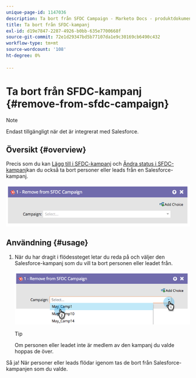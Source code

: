 ```yaml
---
unique-page-id: 1147036
description: Ta bort från SFDC Campaign - Marketo Docs - produktdokumentation
title: Ta bort från SFDC-kampanj
exl-id: d19e7847-2287-4926-b0bb-635e7700668f
source-git-commit: 72e1d29347bd5b77107da1e9c30169cb6490c432
workflow-type: tm+mt
source-wordcount: '108'
ht-degree: 0%

---
```


# Ta bort från SFDC-kampanj {#remove-from-sfdc-campaign}

>[!NOTE]
>
>Endast tillgängligt när det är integrerat med Salesforce.

## Översikt {#overview}

Precis som du kan [Lägg till i SFDC-kampanj](/help/marketo/product-docs/core-marketo-concepts/smart-campaigns/salesforce-flow-actions/add-to-sfdc-campaign.md) och [Ändra status i SFDC-kampanj](/help/marketo/product-docs/core-marketo-concepts/smart-campaigns/salesforce-flow-actions/change-status-in-sfdc-campaign.md)kan du också ta bort personer eller leads från en Salesforce-kampanj.

![](assets/image2014-9-22-15-3a54-3a34.png)

## Användning {#usage}

1. När du har dragit i flödessteget letar du reda på och väljer den Salesforce-kampanj som du vill ta bort personen eller leadet från.

   ![](assets/image2014-9-22-15-3a54-3a39.png)

   >[!TIP]
   >
   >Om personen eller leadet inte är medlem av den kampanj du valde hoppas de över.

Så ja! När personer eller leads flödar igenom tas de bort från Salesforce-kampanjen som du valde.
